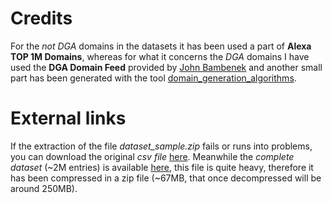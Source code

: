 # Credits

For the _not DGA_ domains in the datasets it has been used a part of **Alexa TOP 1M Domains**, whereas for what it concerns the _DGA_ domains
I have used the **DGA Domain Feed** provided by [John Bambenek](https://www.bambenekconsulting.com/) and another small part has been generated with the tool
[domain_generation_algorithms](https://github.com/baderj/domain_generation_algorithms).

# External links

If the extraction of the file *dataset_sample.zip* fails or runs into problems, you can download the original _csv file_ 
[here](https://drive.google.com/file/d/1hCZP9nv2egSwNO8X-5bQ4W6KSMNu1EG1/view?usp=drive_link). Meanwhile the _complete dataset_ (~2M entries) 
is available [here](https://drive.google.com/file/d/1IQ2YSFkXEkhX54PXAmBBeyk7qJi4VrZE/view?usp=drive_link), this file is quite heavy, therefore it has been compressed in a zip 
file (~67MB, that once decompressed will be around 250MB).
